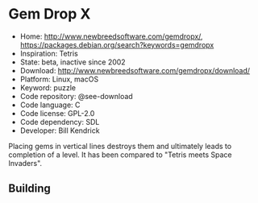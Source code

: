 # Gem Drop X

- Home: http://www.newbreedsoftware.com/gemdropx/, https://packages.debian.org/search?keywords=gemdropx
- Inspiration: Tetris
- State: beta, inactive since 2002
- Download: http://www.newbreedsoftware.com/gemdropx/download/
- Platform: Linux, macOS
- Keyword: puzzle
- Code repository: @see-download
- Code language: C
- Code license: GPL-2.0
- Code dependency: SDL
- Developer: Bill Kendrick

Placing gems in vertical lines destroys them and ultimately leads to completion of a level. It has been compared to "Tetris meets Space Invaders".

## Building
